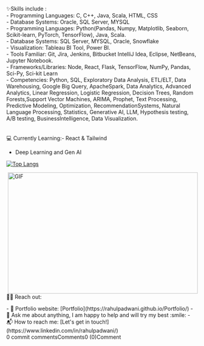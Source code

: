<br>
✨Skills include :<br>
- Programming Languages: C, C++, Java, Scala, HTML, CSS<br>
- Database Systems: Oracle, SQL Server, MYSQL<br>
- Programming Languages: Python(Pandas, Numpy, Matplotlib, Seaborn, Scikit-learn, PyTorch, TensorFlow), Java, Scala.<br>
- Database Systems: SQL Server, MYSQL, Oracle, Snowflake<br>
- Visualization: Tableau BI Tool, Power BI.<br>
- Tools Familiar: Git, Jira, Jenkins, Bitbucket IntelliJ Idea, Eclipse, NetBeans, Jupyter Notebook.<br>
- Frameworks/Libraries: Node, React, Flask, TensorFlow, NumPy, Pandas, Sci-Py, Sci-kit Learn <br>
- Competencies: Python, SQL, Exploratory Data Analysis, ETL/ELT, Data Warehousing, Google Big Query, ApacheSpark, Data Analytics, Advanced Analytics, Linear Regression, Logistic Regression, Decision Trees, Random Forests,Support Vector Machines, ARIMA, Prophet, Text Processing, Predictive Modeling, Optimization, RecommendationSystems, Natural Language Processing, Statistics, Generative AI, LLM, Hypothesis testing, A/B testing, BusinessIntelligence, Data Visualization.<br><br><br>💻 Currently Learning:- React & Tailwind           

- Deep Learning and Gen AI
 <!--- Adding language github stats-->
 [![Top Langs](https://github-readme-stats.vercel.app/api/top-langs/?username=rahulpadwani&layout=compact&hide=jupyter%20notebook,SCSS,HCL)](https://github.com/anuraghazra/github-readme-stats)
 <!-- code gif-->
<img align="right" alt="GIF" src="./code.gif" width="500" height="320" />
<br>
🙋‍♂️ Reach out:
<br>


</p>
- 🎯 Portfolio website: [Portfolio](https://rahulpadwani.github.io/Portfolio/) 
- 💬 Ask me about anything, I am happy to help and will try my best :smile:
- 📬 How to reach me: [Let's get in touch!](https://www.linkedin.com/in/rahulpadwani/)
<br>
0 commit commentsComments0 (0)Comment
